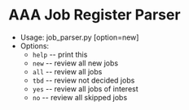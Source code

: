 # AAA Job Register Parser

* Usage: job_parser.py [option=new]
* Options:
  * `help` -- print this
  * `new` -- review all new jobs
  * `all` -- review all jobs
  * `tbd` -- review not decided jobs
  * `yes` -- review all jobs of interest
  * `no` -- review all skipped jobs

